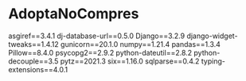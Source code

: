 # AdoptaNoCompres
asgiref==3.4.1
dj-database-url==0.5.0
Django==3.2.9
django-widget-tweaks==1.4.12
gunicorn==20.1.0
numpy==1.21.4
pandas==1.3.4
Pillow==8.4.0
psycopg2==2.9.2
python-dateutil==2.8.2
python-decouple==3.5
pytz==2021.3
six==1.16.0
sqlparse==0.4.2
typing-extensions==4.0.1
